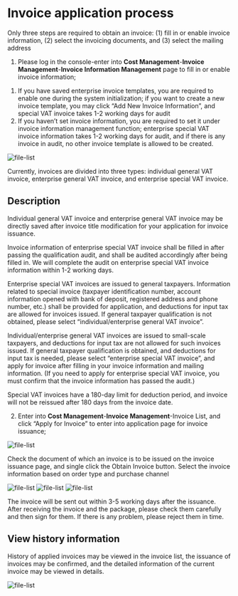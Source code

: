 # Invoice application process
Only three steps are required to obtain an invoice: (1) fill in or enable invoice information, (2) select the invoicing documents, and (3) select the mailing address

1. Please log in the console-enter into **Cost Management**-**Invoice Management**-**Invoice Information Management** page to fill in or enable invoice information;
1) If you have saved enterprise invoice templates, you are required to enable one during the system initialization; if you want to create a new invoice template, you may click “Add New Invoice Information”, and special VAT invoice takes 1-2 working days for audit
2) If you haven’t set invoice information, you are required to set it under invoice information management function; enterprise special VAT invoice information takes 1-2 working days for audit, and if there is any invoice in audit, no other invoice template is allowed to be created.

![file-list](../../../../image/Finance/Invoice/invoice-1.png)

Currently, invoices are divided into three types: individual general VAT invoice, enterprise general VAT invoice, and enterprise special VAT invoice.

## Description
Individual general VAT invoice and enterprise general VAT invoice may be directly saved after invoice title modification for your application for invoice issuance.

Invoice information of enterprise special VAT invoice shall be filled in after passing the qualification audit, and shall be audited accordingly after being filled in. We will complete the audit on enterprise special VAT invoice information within 1-2 working days.

Enterprise special VAT invoices are issued to general taxpayers. Information related to special invoice (taxpayer identification number, account information opened with bank of deposit, registered address and phone number, etc.) shall be provided for application, and deductions for input tax are allowed for invoices issued. If general taxpayer qualification is not obtained, please select “individual/enterprise general VAT invoice”.

Individual/enterprise general VAT invoices are issued to small-scale taxpayers, and deductions for input tax are not allowed for such invoices issued. If general taxpayer qualification is obtained, and deductions for input tax is needed, please select “enterprise special VAT invoice”, and apply for invoice after filling in your invoice information and mailing information. (If you need to apply for enterprise special VAT invoice, you must confirm that the invoice information has passed the audit.)

Special VAT invoices have a 180-day limit for deduction period, and invoice will not be reissued after 180 days from the invoice date.

2. Enter into **Cost Management**-**Invoice Management**-Invoice List, and click “Apply for Invoice” to enter into application page for invoice issuance;

![file-list](../../../../image/Finance/Invoice/invoice-2.png)

Check the document of which an invoice is to be issued on the invoice issuance page, and single click the Obtain Invoice button. Select the invoice information based on order type and purchase channel

![file-list](../../../../image/Finance/Invoice/invoice-3.png)
![file-list](../../../../image/Finance/Invoice/invoice-4.png)
![file-list](../../../../image/Finance/Invoice/invoice-5.png)

The invoice will be sent out within 3-5 working days after the issuance. After receiving the invoice and the package, please check them carefully and then sign for them. If there is any problem, please reject them in time.

## View history information
History of applied invoices may be viewed in the invoice list, the issuance of invoices may be confirmed, and the detailed information of the current invoice may be viewed in details.

![file-list](../../../../image/Finance/Invoice/invoice-6.png)
